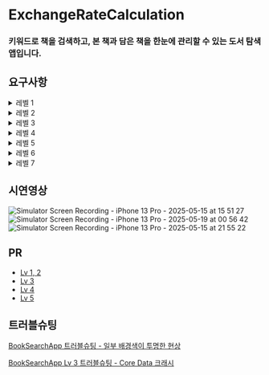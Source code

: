 # ExchangeRateCalculation

### 키워드로 책을 검색하고, 본 책과 담은 책을 한눈에 관리할 수 있는 도서 탐색 앱입니다.


## 요구사항
<details><summary>레벨 1</summary>

- `UITabBarController` 을 사용하여 2개의 탭을 구현합니다.
- 책 검색 화면은 첫 번째 탭에 위치합니다.
- 책 상세 화면
    - 사용자는 **검색 결과의 리스트 아이템을 ‘탭’하여** 책 상세 화면에 진입할 수 있습니다.
    - 책 상세 화면은 `모달 방식`으로 등장합니다.
- 담은 책 리스트 화면은 두번째 탭에 위치합니다.
    - 사용자는 책 상세 화면에서 `담기` 를 한 책 리스트를 저장한 책 리스트 화면에서 볼 수 있습니다.

</details>  
<details><summary>레벨 2</summary>

- 사용자는 서치바를 이용해서 책을 검색합니다.
- 사용자는 검색 이후 검색 결과를 리스트를 통해 볼 수 있습니다.
- iOS 16.0과 호환 가능한 iPhone 모델(SE 2세대, 16 Pro Max 등)의 다양한 디바이스 지원과 Portrait 모드/ Landscape 모드를 대응하도록 합니다.
- 사용자는 서치바를 사용하여 책을 검색할 수 있습니다.
- 검색에는, 또한 카카오 책 검색 REST API 를 이용합니다.

</details>  
<details><summary>레벨 3</summary>
<aside>

- 책 상세 화면에서는 검색 결과 응답 내용을 자세하게 보여줍니다.
- Level 2와 마찬가지로 다양한 기기 대응 
- 담기 기능 구현
- 담은 책 목록 기능 구현
  - 앱을 종료하고 다시 시작해도 담은 책 목록은 남아있어야합니다.
  - 전체 삭제 버튼을 누르면 담았던 모든 책이 지워집니다.
  - 스와이프 등의 방식을 통하여 담은 책 개별삭제가 가능합니다.
  - 추가 버튼을 누르면 첫번째 탭(책 검색 화면)을 보여주고, 서치바를 활성화시킵니다.

</details>  
<details><summary>레벨 4</summary>

- 사용자가 책 상세보기 화면까지 살펴본 책이 있을 경우, 검색결과 리스트의 최상단에 최근 본 책 을 보여줍니다.
- 검색 결과 리스트는 이제 2개의 섹션을 사용합니다.
- 최근 본 책을 ‘탭’하면 책 상세화면이 등장합니다.

</aside>
</details>  
<details><summary>레벨 5</summary>
<aside>

- 검색 결과 리스트에 무한 스크롤을 구현합니다.

</details>  
<details><summary>레벨 6</summary>

- 클린아키텍처 추가

</details>  
<details><summary>레벨 7</summary>

- 메모리 누수 혹은 클로저 강한 참조로 인한 Retain Cycle 발생 여부 확인 및 해소

</details>  

## 시연영상
![Simulator Screen Recording - iPhone 13 Pro - 2025-05-15 at 15 51 27](https://github.com/user-attachments/assets/31c21882-3f1a-4581-82b5-47e5967ea46f)
![Simulator Screen Recording - iPhone 13 Pro - 2025-05-19 at 00 56 42](https://github.com/user-attachments/assets/b932f4c7-fedd-4582-8c76-35352f636acb)
![Simulator Screen Recording - iPhone 13 Pro - 2025-05-15 at 21 55 22](https://github.com/user-attachments/assets/630106e9-ba4e-439c-9f22-6f0d7fc280fe)


## PR

- [Lv 1, 2](https://github.com/Sparta-bootcamp-master-4team/AdvanceProject/pull/10)
- [Lv 3](https://github.com/Sparta-bootcamp-master-4team/AdvanceProject/pull/23)
- [Lv 4](https://github.com/Sparta-bootcamp-master-4team/AdvanceProject/pull/36)
- [Lv 5](https://github.com/Sparta-bootcamp-master-4team/AdvanceProject/pull/43)

## 트러블슈팅

[BookSearchApp 트러블슈팅 - 일부 배경색이 투명한 현상](https://subkyu-ios.tistory.com/47)

[BookSearchApp Lv 3 트러블슈팅 - Core Data 크래시](https://subkyu-ios.tistory.com/48)

